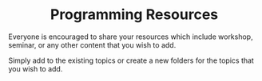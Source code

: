 <h1 align="center">Programming Resources</h1>


Everyone is encouraged to share your resources which include workshop, seminar, or any other content that you wish to add.

Simply add to the existing topics or create a new folders for the topics that you wish to add.



